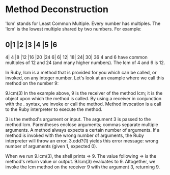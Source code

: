 # Method Deconstruction
'lcm' stands for Least Common Multiple. Every number has multiples. The 'lcm' is the lowest multiple shared by two numbers. For example:

0|1	|2	|3	|4	|5	|6
-----------------------
4|	4  |8  |12	|16	|20	|24
6|	6|	12|	18|	24|	30|	36
4 and 6 have common multiples of 12 and 24 (and many higher numbers). The lcm of 4 and 6 is 12.

In Ruby, lcm is a method that is provided for you which can be called, or invoked, on any integer number. Let's look at an example where we call this method on the number 9:

9.lcm(3)
In the example above, 9 is the receiver of the method lcm; it is the object upon which the method is called. By using a receiver in conjunction with the . syntax, we invoke or call the method. Method invocation is a call to the Ruby interpreter to execute the method.

3 is the method's argument or input. The argument 3 is passed to the method lcm. Parentheses enclose arguments; commas separate multiple arguments. A method always expects a certain number of arguments. If a method is invoked with the wrong number of arguments, the Ruby interpreter will throw an error. 3.odd?(1) yields this error message: wrong number of arguments (given 1, expected 0).

When we run 9.lcm(3), the shell prints => 9. The value following => is the method's return value or output. 9.lcm(3) evaluates to 9. Altogether, we invoke the lcm method on the receiver 9 with the argument 3, returning 9.